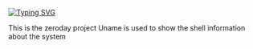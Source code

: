 [![Typing SVG](https://readme-typing-svg.herokuapp.com?font=Fira+Code&weight=600&size=25&pause=1000&color=00C7F7&width=435&lines=VAGRANT)](https://git.io/typing-svg)

This is the zeroday project
Uname is used to show the shell information about the system
